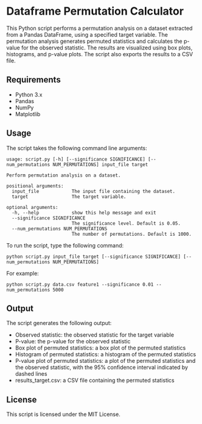 
# Dataframe Permutation Calculator

This Python script performs a permutation analysis on a dataset extracted from a Pandas DataFrame, using a specified target variable. The permutation analysis generates permuted statistics and calculates the p-value for the observed statistic. The results are visualized using box plots, histograms, and p-value plots. The script also exports the results to a CSV file.

## Requirements

-   Python 3.x
-   Pandas
-   NumPy
-   Matplotlib

## Usage

The script takes the following command line arguments:

    usage: script.py [-h] [--significance SIGNIFICANCE] [--num_permutations NUM_PERMUTATIONS] input_file target
    
    Perform permutation analysis on a dataset.
    
    positional arguments:
      input_file            The input file containing the dataset.
      target                The target variable.
    
    optional arguments:
      -h, --help            show this help message and exit
      --significance SIGNIFICANCE
                            The significance level. Default is 0.05.
      --num_permutations NUM_PERMUTATIONS
                            The number of permutations. Default is 1000.

To run the script, type the following command:

    python script.py input_file target [--significance SIGNIFICANCE] [--num_permutations NUM_PERMUTATIONS]

For example:

    python script.py data.csv feature1 --significance 0.01 --num_permutations 5000 

## Output

The script generates the following output:

-   Observed statistic: the observed statistic for the target variable
-   P-value: the p-value for the observed statistic
-   Box plot of permuted statistics: a box plot of the permuted statistics
-   Histogram of permuted statistics: a histogram of the permuted statistics
-   P-value plot of permuted statistics: a plot of the permuted statistics and the observed statistic, with the 95% confidence interval indicated by dashed lines
-   results_target.csv: a CSV file containing the permuted statistics

## License

This script is licensed under the MIT License. 
